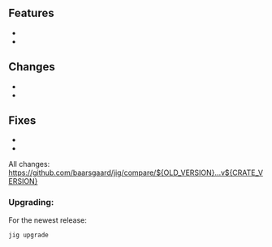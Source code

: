 ## Features
-
-

## Changes
-
-

## Fixes
-
-

All changes: https://github.com/baarsgaard/jig/compare/${OLD_VERSION}...v${CRATE_VERSION}

### Upgrading:

For the newest release:
```bash
jig upgrade
```

